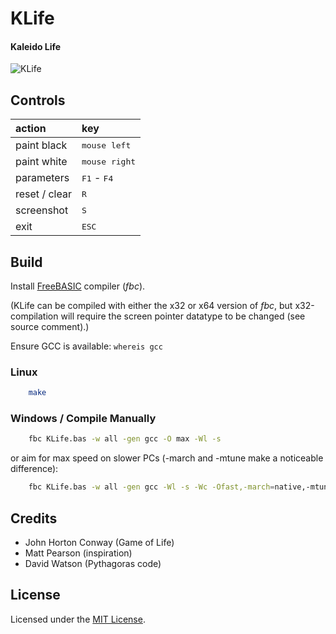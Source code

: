 
# KLife

#### Kaleido Life


[1]: https://tinram.github.io/images/klife.jpg
![KLife][1]


## Controls

action | key |
:--- | :--- |
paint black | <kbd>mouse left</kbd> |
paint white | <kbd>mouse right</kbd> |
parameters | <kbd>F1</kbd> - <kbd>F4</kbd> |
reset / clear | <kbd>R</kbd> |
screenshot |<kbd>S</kbd> |
exit | <kbd>ESC</kbd> |


## Build

Install [FreeBASIC](http://www.freebasic.net/forum/viewforum.php?f=1) compiler (*fbc*).

(KLife can be compiled with either the x32 or x64 version of *fbc*, but x32-compilation will require the screen pointer datatype to be changed (see source comment).)

Ensure GCC is available: `whereis gcc`

### Linux

```bash
    make
```

### Windows / Compile Manually

```bash
    fbc KLife.bas -w all -gen gcc -O max -Wl -s
```

or aim for max speed on slower PCs (-march and -mtune make a noticeable difference):

```bash
    fbc KLife.bas -w all -gen gcc -Wl -s -Wc -Ofast,-march=native,-mtune=native,-funroll-loops,-fomit-frame-pointer,-fivopts
```


## Credits

+ John Horton Conway (Game of Life)
+ Matt Pearson (inspiration)
+ David Watson (Pythagoras code)


## License

Licensed under the [MIT License](https://github.com/Tinram/KLife/blob/master/LICENSE).
